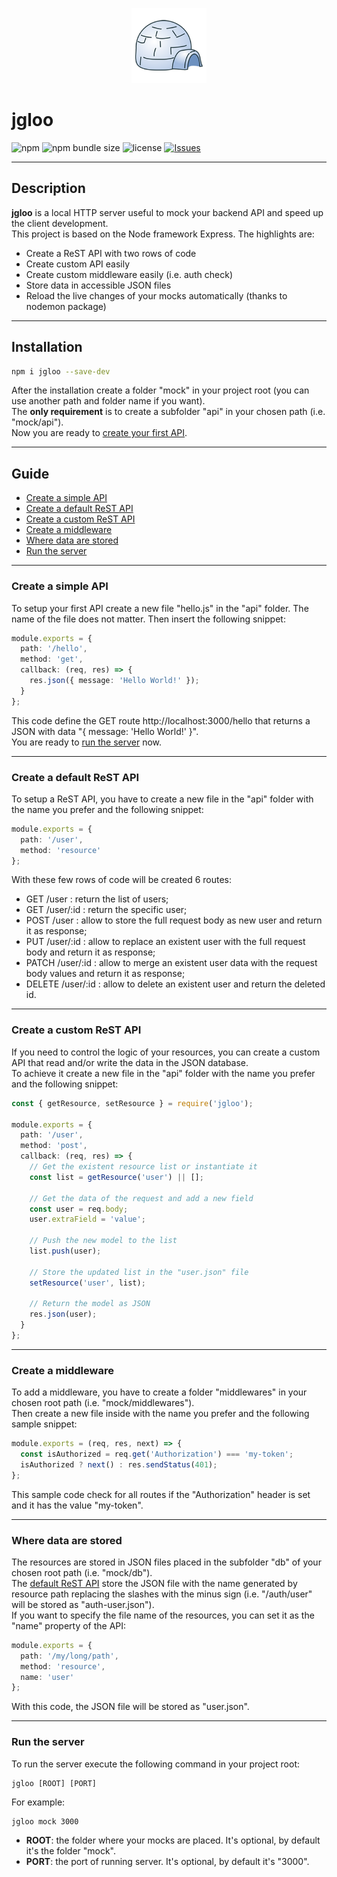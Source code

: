 <p align="center"><img src="logo.png" alt="jgloo logo" height="120"></p>

# jgloo

![npm](https://img.shields.io/npm/v/jgloo?style=flat-square)
![npm bundle size](https://img.shields.io/bundlephobia/min/jgloo?style=flat-square)
![license](https://img.shields.io/npm/l/jgloo?style=flat-square)
[![Issues](https://img.shields.io/github/issues/zosma180/jgloo.svg?style=flat-square)](https://github.com/zosma180/jgloo/issues)

---

## Description
**jgloo** is a local HTTP server useful to mock your backend API and speed up the client development.  
This project is based on the Node framework Express. The highlights are:

* Create a ReST API with two rows of code
* Create custom API easily
* Create custom middleware easily (i.e. auth check)
* Store data in accessible JSON files
* Reload the live changes of your mocks automatically (thanks to nodemon package)

---

## Installation
```bash
npm i jgloo --save-dev
```

After the installation create a folder "mock" in your project root (you can use another path and folder name if you want).  
The **only requirement** is to create a subfolder "api" in your chosen path (i.e. "mock/api").  
Now you are ready to [create your first API](#create-a-simple-api).

---

## Guide

* [Create a simple API](#create-a-simple-api)
* [Create a default ReST API](#create-a-default-rest-api)
* [Create a custom ReST API](#create-a-custom-rest-api)
* [Create a middleware](#create-a-middleware)
* [Where data are stored](#where-data-are-stored)
* [Run the server](#run-the-server)

---

### Create a simple API

To setup your first API create a new file "hello.js" in the "api" folder. The name of the file does not matter. Then insert the following snippet:

```typescript
module.exports = {
  path: '/hello',
  method: 'get',
  callback: (req, res) => {
    res.json({ message: 'Hello World!' });
  }
};
```

This code define the GET route http://localhost:3000/hello that returns a JSON with data "{ message: 'Hello World!' }".  
You are ready to [run the server](#run-the-server) now.

---

### Create a default ReST API

To setup a ReST API, you have to create a new file in the "api" folder with the name you prefer and the following snippet:

```typescript
module.exports = {
  path: '/user',
  method: 'resource'
};
```

With these few rows of code will be created 6 routes:  
* GET /user : return the list of users;
* GET /user/:id : return the specific user;
* POST /user : allow to store the full request body as new user and return it as response;
* PUT /user/:id : allow to replace an existent user with the full request body and return it as response;
* PATCH /user/:id : allow to merge an existent user data with the request body values and return it as response;
* DELETE /user/:id : allow to delete an existent user and return the deleted id.

---

### Create a custom ReST API

If you need to control the logic of your resources, you can create a custom API that read and/or write the data in the JSON database.  
To achieve it create a new file in the "api" folder with the name you prefer and the following snippet:

```typescript
const { getResource, setResource } = require('jgloo');

module.exports = {
  path: '/user',
  method: 'post',
  callback: (req, res) => {
    // Get the existent resource list or instantiate it
    const list = getResource('user') || [];

    // Get the data of the request and add a new field
    const user = req.body;
    user.extraField = 'value';

    // Push the new model to the list
    list.push(user);

    // Store the updated list in the "user.json" file
    setResource('user', list);

    // Return the model as JSON
    res.json(user);
  }
};
``` 

---

### Create a middleware

To add a middleware, you have to create a folder "middlewares" in your chosen root path (i.e. "mock/middlewares").  
Then create a new file inside with the name you prefer and the following sample snippet:

```typescript
module.exports = (req, res, next) => {
  const isAuthorized = req.get('Authorization') === 'my-token';
  isAuthorized ? next() : res.sendStatus(401);
};
```

This sample code check for all routes if the "Authorization" header is set and it has the value "my-token".

---

### Where data are stored

The resources are stored in JSON files placed in the subfolder "db" of your chosen root path (i.e. "mock/db").  
The [default ReST API](#create-a-default-rest-api) store the JSON file with the name generated by resource path replacing the slashes with the minus sign (i.e. "/auth/user" will be stored as "auth-user.json").  
If you want to specify the file name of the resources, you can set it as the "name" property of the API:

```typescript
module.exports = {
  path: '/my/long/path',
  method: 'resource',
  name: 'user'
};
```

With this code, the JSON file will be stored as "user.json".

---

### Run the server

To run the server execute the following command in your project root:

```shell
jgloo [ROOT] [PORT]
```
For example:

```shell
jgloo mock 3000
```

* **ROOT**: the folder where your mocks are placed. It's optional, by default it's the folder "mock".
* **PORT**: the port of running server. It's optional, by default it's "3000".